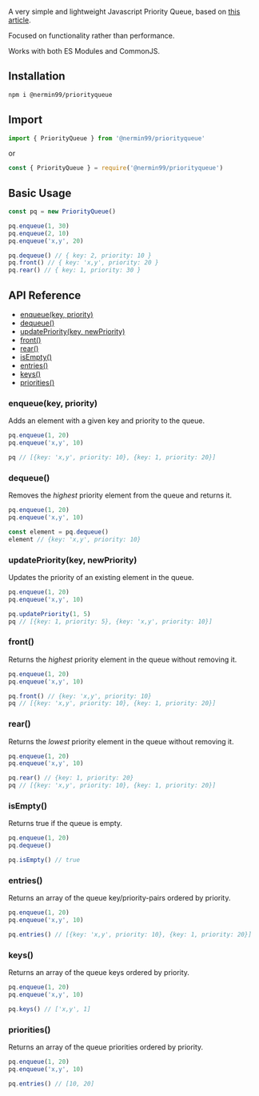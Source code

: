 A very simple and lightweight Javascript Priority Queue, based on [this article](https://www.geeksforgeeks.org/implementation-priority-queue-javascript/).

Focused on functionality rather than performance.

Works with both ES Modules and CommonJS.

## Installation

```sh
npm i @nermin99/priorityqueue
```

## Import

```js
import { PriorityQueue } from '@nermin99/priorityqueue'
```

or

```js
const { PriorityQueue } = require('@nermin99/priorityqueue')
```

## Basic Usage

```js
const pq = new PriorityQueue()

pq.enqueue(1, 30)
pq.enqueue(2, 10)
pq.enqueue('x,y', 20)

pq.dequeue() // { key: 2, priority: 10 }
pq.front() // { key: 'x,y', priority: 20 }
pq.rear() // { key: 1, priority: 30 }
```

## API Reference

- [enqueue(key, priority)](#enqueuekey-priority)
- [dequeue()](#dequeue)
- [updatePriority(key, newPriority)](#updateprioritykey-newpriority)
- [front()](#front)
- [rear()](#rear)
- [isEmpty()](#isempty)
- [entries()](#entries)
- [keys()](#keys)
- [priorities()](#priorities)

### enqueue(key, priority)

Adds an element with a given key and priority to the queue.

```js
pq.enqueue(1, 20)
pq.enqueue('x,y', 10)

pq // [{key: 'x,y', priority: 10}, {key: 1, priority: 20}]
```

### dequeue()

Removes the _highest_ priority element from the queue and returns it.

```js
pq.enqueue(1, 20)
pq.enqueue('x,y', 10)

const element = pq.dequeue()
element // {key: 'x,y', priority: 10}
```

### updatePriority(key, newPriority)

Updates the priority of an existing element in the queue.

```js
pq.enqueue(1, 20)
pq.enqueue('x,y', 10)

pq.updatePriority(1, 5)
pq // [{key: 1, priority: 5}, {key: 'x,y', priority: 10}]
```

### front()

Returns the _highest_ priority element in the queue without removing it.

```js
pq.enqueue(1, 20)
pq.enqueue('x,y', 10)

pq.front() // {key: 'x,y', priority: 10}
pq // [{key: 'x,y', priority: 10}, {key: 1, priority: 20}]
```

### rear()

Returns the _lowest_ priority element in the queue without removing it.

```js
pq.enqueue(1, 20)
pq.enqueue('x,y', 10)

pq.rear() // {key: 1, priority: 20}
pq // [{key: 'x,y', priority: 10}, {key: 1, priority: 20}]
```

### isEmpty()

Returns true if the queue is empty.

```js
pq.enqueue(1, 20)
pq.dequeue()

pq.isEmpty() // true
```

### entries()

Returns an array of the queue key/priority-pairs ordered by priority.

```js
pq.enqueue(1, 20)
pq.enqueue('x,y', 10)

pq.entries() // [{key: 'x,y', priority: 10}, {key: 1, priority: 20}]
```

### keys()

Returns an array of the queue keys ordered by priority.

```js
pq.enqueue(1, 20)
pq.enqueue('x,y', 10)

pq.keys() // ['x,y', 1]
```

### priorities()

Returns an array of the queue priorities ordered by priority.

```js
pq.enqueue(1, 20)
pq.enqueue('x,y', 10)

pq.entries() // [10, 20]
```

